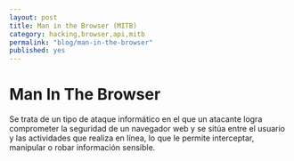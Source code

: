 ```yaml
---
layout: post
title: Man in the Browser (MITB) 
category: hacking,browser,api,mitb
permalink: "blog/man-in-the-browser"
published: yes
---
```


# Man In The Browser 

Se trata de un tipo de ataque informático en el que un atacante logra comprometer la seguridad de un navegador web y se sitúa entre el usuario y las actividades que realiza en línea, lo que le permite interceptar, manipular o robar información sensible.
